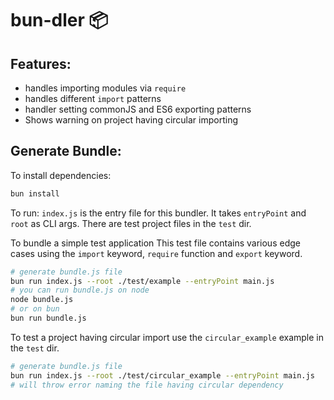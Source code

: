 # bun-dler 📦

## Features:
- handles importing modules via `require`
- handles different `import` patterns
- handler setting commonJS and ES6 exporting patterns
- Shows warning on project having circular importing

## Generate Bundle: 
To install dependencies:

```bash
bun install
```

To run:
`index.js` is the entry file for this bundler. It takes `entryPoint` and `root` as CLI args. There are test project files in the `test` dir. 

To bundle a simple test application
This test file contains various edge cases using the `import` keyword, `require` function and `export` keyword.

```bash
# generate bundle.js file
bun run index.js --root ./test/example --entryPoint main.js
# you can run bundle.js on node
node bundle.js
# or on bun
bun run bundle.js
```

To test a project having circular import use the `circular_example` example in the `test` dir.

```bash
# generate bundle.js file
bun run index.js --root ./test/circular_example --entryPoint main.js
# will throw error naming the file having circular dependency 
```
